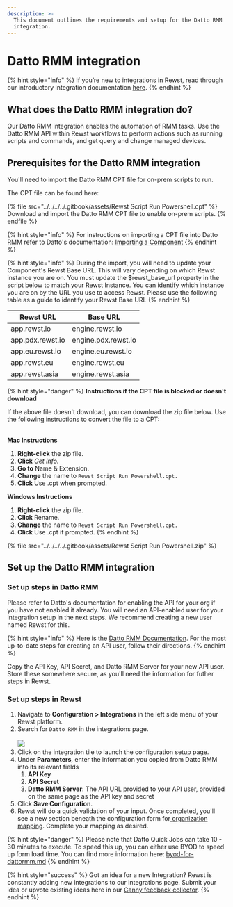```yaml
---
description: >-
  This document outlines the requirements and setup for the Datto RMM
  integration.
---
```


# Datto RMM integration

{% hint style="info" %}
&#x20;If you’re new to integrations in Rewst, read through our introductory integration documentation [here](https://docs.rewst.help/documentation/integrations).
{% endhint %}

## What does the Datto RMM integration do?

Our Datto RMM integration enables the automation of RMM tasks. Use the Datto RMM API within Rewst workflows to perform actions such as running scripts and commands, and get query and change managed devices.

## Prerequisites for the Datto RMM integration

You'll need to import the Datto RMM CPT file for on-prem scripts to run.

The CPT file can be found here:

{% file src="../../../../.gitbook/assets/Rewst Script Run Powershell.cpt" %}
Download and import the Datto RMM CPT file to enable on-prem scripts.
{% endfile %}

{% hint style="info" %}
For instructions on importing a CPT file into Datto RMM refer to Datto's documentation: [Importing a Component](https://rmm.datto.com/help/en/Content/3NEWUI/Automation/Components/COMPONENTLIBRARY.htm#Importing_a_component)
{% endhint %}

{% hint style="info" %}
During the import, you will need to update your Component's Rewst Base URL. This will vary depending on which Rewst instance you are on. You must update the $rewst\_base\_url property in the script below to match your Rewst Instance. You can identify which instance you are on by the URL you use to access Rewst. Please use the following table as a guide to identify your Rewst Base URL
{% endhint %}

| Rewst URL        | Base URL            |
| ---------------- | ------------------- |
| app.rewst.io     | engine.rewst.io     |
| app.pdx.rewst.io | engine.pdx.rewst.io |
| app.eu.rewst.io  | engine.eu.rewst.io  |
| app.rewst.eu     | engine.rewst.eu     |
| app.rewst.asia   | engine.rewst.asia   |

{% hint style="danger" %}
**Instructions if the CPT file is blocked or doesn't download**

If the above file doesn't download, you can download the zip file below. Use the following instructions to convert the file to a CPT:

\
**Mac Instructions**

1. **Right-click** the zip file.
2. **Click** _Get Info._
3. **Go to** Name & Extension.
4. **Change** the name to `Rewst Script Run Powershell.cpt.`
5. **Click** Use .cpt when prompted.

**Windows Instructions**

1. **Right-click** the zip file.
2. **Click** Rename.
3. **Change** the name to `Rewst Script Run Powershell.cpt.`
4. **Click** Use .cpt if prompted.
{% endhint %}

{% file src="../../../../.gitbook/assets/Rewst Script Run Powershell.zip" %}

## Set up the Datto RMM integration

### Set up steps in Datto RMM

Please refer to Datto's documentation for enabling the API for your org if you have not enabled it already. You will need an API-enabled user for your integration setup in the next steps. We recommend creating a new user named Rewst for this.

{% hint style="info" %}
Here is the [Datto RMM Documentation](https://rmm.datto.com/help/en/Content/2SETUP/APIv2.htm?Highlight=API%20account). For the most up-to-date steps for creating an API user, follow their directions.
{% endhint %}

Copy the API Key, API Secret, and Datto RMM Server for your new API user. Store these somewhere secure, as you'll need the information for futher steps in Rewst.

### Set up steps in Rewst

1. Navigate to **Configuration > Integrations** in the left side menu of your Rewst platform.
2. Search for `Datto RMM` in the integrations page.\
   \
   ![](<../../../../.gitbook/assets/Screenshot 2025-05-05 at 3.35.22 PM.png>)
3. Click on the integration tile to launch the configuration setup page.
4. Under **Parameters**, enter the information you copied from Datto RMM into its relevant fields
   1. **API Key**
   2. **API Secret**
   3. **Datto RMM Server**: The API URL provided to your API user, provided on the same page as the API key and secret
5. Click **Save Configuration**.
6. Rewst will do a quick validation of your input. Once completed, you'll see a new section beneath the configuration form for[ organization mapping](https://docs.rewst.help/documentation/integrations#what-is-organization-mapping). Complete your mapping as desired.&#x20;

{% hint style="danger" %}
Please note that Datto Quick Jobs can take 10 - 30 minutes to execute. To speed this up, you can either use BYOD to speed up form load time. You can find more information here: [byod-for-dattormm.md](byod-for-dattormm.md "mention")
{% endhint %}

{% hint style="success" %}
Got an idea for a new Integration? Rewst is constantly adding new integrations to our integrations page. Submit your idea or upvote existing ideas here in our [Canny feedback collector](https://rewst.canny.io/integrations).
{% endhint %}
